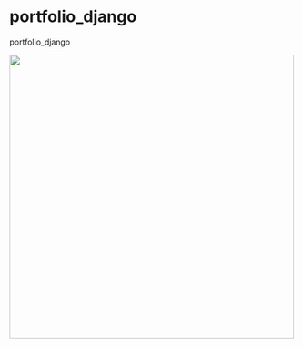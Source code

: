 # portfolio_django
portfolio_django

<img width="500"  src="https://github.com/maokaneko/portfolio_django/assets/141111818/407f5760-3fbb-4cae-990d-ce0e291d1794">
